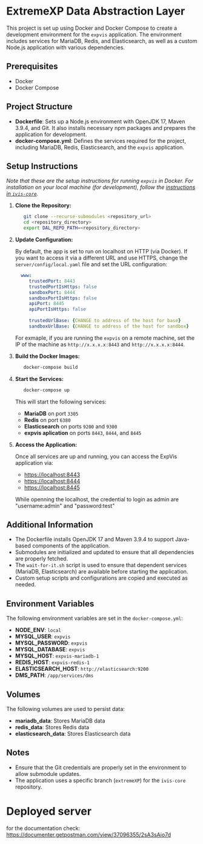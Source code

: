 # ExtremeXP Data Abstraction Layer

This project is set up using Docker and Docker Compose to create a development environment for the `expvis` application. The environment includes services for MariaDB, Redis, and Elasticsearch, as well as a custom Node.js application with various dependencies.

## Prerequisites

- Docker
- Docker Compose

## Project Structure

- **Dockerfile**: Sets up a Node.js environment with OpenJDK 17, Maven 3.9.4, and Git. It also installs necessary npm packages and prepares the application for development.
- **docker-compose.yml**: Defines the services required for the project, including MariaDB, Redis, Elasticsearch, and the `expvis` application.

## Setup Instructions

*Note that these are the setup instructions for running `expvis` in Docker. For installation on your local machine (for development), follow the [instructions in `ivis-core`](https://github.com/smartarch/ivis-core/wiki/Local-installation-for-development).*

1. **Clone the Repository:**

   ```bash
      git clone --recurse-submodules <repository_url>
      cd <repository_directory>
      export DAL_REPO_PATH=<repository_directory>
   ```

1. **Update Configuration:**

   By default, the app is set to run on localhost on HTTP (via Docker). If you want to access it via a different URL and use HTTPS, change the `server/config/local.yaml` file and set the URL configuration:

   ```yaml
     www:
        trustedPort: 8443
        trustedPortIsHttps: false
        sandboxPort: 8444
        sandboxPortIsHttps: false
        apiPort: 8445
        apiPortIsHttps: false
      
        trustedUrlBase: {CHANGE to address of the host for base}
        sandboxUrlBase: {CHANGE to address of the host for sandbox}
   ```
   For exmaple, if you are running the `expvis` on a remote machine, set the IP of the machine as `http://x.x.x.x:8443` and `http://x.x.x.x:8444`.

1. **Build the Docker Images:**

   ```bash
      docker-compose build
   ```

1. **Start the Services:**

   ```bash
      docker-compose up
   ```

   This will start the following services:
   - **MariaDB** on port `3305`
   - **Redis** on port `6380`
   - **Elasticsearch** on ports `9200` and `9300`
   - **expvis aplication** on ports `8443`, `8444`, and `8445`

1. **Access the Application:**

   Once all services are up and running, you can access the ExpVis application via:

   - [https://localhost:8443](https://localhost:8443)
   - [https://localhost:8444](https://localhost:8444)
   - [https://localhost:8445](https://localhost:8445)

   While openning the localhost, the credential to login as admin are "username:admin" and "password:test"

## Additional Information

- The Dockerfile installs OpenJDK 17 and Maven 3.9.4 to support Java-based components of the application.
- Submodules are initialized and updated to ensure that all dependencies are properly fetched.
- The `wait-for-it.sh` script is used to ensure that dependent services (MariaDB, Elasticsearch) are available before starting the application.
- Custom setup scripts and configurations are copied and executed as needed.

## Environment Variables

The following environment variables are set in the `docker-compose.yml`:

- **NODE_ENV**: `local`
- **MYSQL_USER**: `expvis`
- **MYSQL_PASSWORD**: `expvis`
- **MYSQL_DATABASE**: `expvis`
- **MYSQL_HOST**: `expvis-mariadb-1`
- **REDIS_HOST**: `expvis-redis-1`
- **ELASTICSEARCH_HOST**: `http://elasticsearch:9200`
- **DMS_PATH**: `/app/services/dms`

## Volumes

The following volumes are used to persist data:

- **mariadb_data**: Stores MariaDB data
- **redis_data**: Stores Redis data
- **elasticsearch_data**: Stores Elasticsearch data

## Notes

- Ensure that the Git credentials are properly set in the environment to allow submodule updates.
- The application uses a specific branch (`extremeXP`) for the `ivis-core` repository.


# Deployed server
for the documentation check:
https://documenter.getpostman.com/view/37096355/2sA3sAio7d
